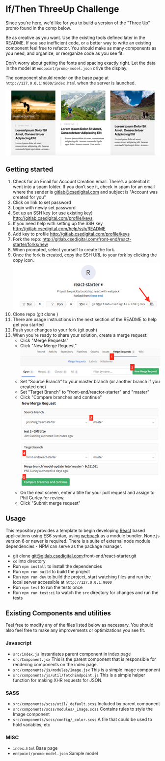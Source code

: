 # If/Then ThreeUp Challenge

Since you're here, we'd like for you to build a version of the "Three Up" promo found in the comp below.

Be as creative as you want. Use the existing tools defined later in the README. If you see inefficient code, or a better way to write an existing component feel free to refactor. You should make as many components as you need, and organize, or reorganize code as you see fit.

Don't worry about getting the fonts and spacing exactly right. Let the data in the model at `endpoint/promo-model.json` drive the display.

The component should render on the base page at `http://127.0.0.1:9000/index.html` when the server is launched.

![ThreeUp Promo](img/threeup.png)

## Getting started

1. Check for an Email for Account Creation email. There’s a potential it went into a spam folder. If you don’t see it, check in spam for an email where the sender is gitlab@csedigital.com and subject is "Account was created for you"
2. Click on link to set password
3. Login with newly set password
4. Set up an SSH key (or use existing key) http://gitlab.csedigital.com/profile/keys
5. If you need help with setting up the SSH key http://gitlab.csedigital.com/help/ssh/README
6. Add key to profile http://gitlab.csedigital.com/profile/keys
7. Fork the repo: http://gitlab.csedigital.com/front-end/react-starter/forks/new
8. When prompted, select yourself to create the fork.
9. Once the fork is created, copy the SSH URL to your fork by clicking the copy icon.
![Copy](img/copy.png)
10. Clone repo (git clone <paste the copied URL>)
11. There are usage instructions in the next section of the README to help get you started
12. Push your changes to your fork (git push)
13. When you're ready to share your solution, create a merge request:
	* Click "Merge Requests"
	* Click "New Merge Request"
![New Merge request](img/mergerequest.png)
	* Set "Source Branch" to your master branch (or another branch if you created one)
	* Set "Target Branch" to "front-end/reactor-starter" and "master"
	* Click "Compare branches and continue"
![New Merge request continued](img/mergerequest2.png)
	* On the next screen, enter a title for your pull request and assign to Phil Gurley for review.
	* Click "Submit merge request"

## Usage

This repository provides a template to begin developing [React](https://facebook.github.io/react/) based applications using ES6 syntax, using [webpack](https://webpack.github.io/) as a module bundler. Node.js version 6 or newer is required. There is a suite of external node module dependencies - NPM can serve as the package manager.

* git clone git@gitlab.csedigital.com:front-end/react-starter.git
* `cd` into directory
* Run `npm install` to install the dependencies
* Run `npm run build` to build the project
* Run `npm run dev` to build the project, start watching files and run the local server accessible at `http://127.0.0.1:9000`
* Run `npm test` to run the tests once
* Run `npm run test:ci` to watch the `src` directory for changes and run the tests

## Existing Components and utilities

Feel free to modify any of the files listed below as necessary. You should also feel free to make any improvements or optimizations you see fit.

### Javascript
* `src/index.js` Instantiates parent component in index page
* `src/Component.jsx` This is the parent component that is responsible for rendering components on the index page.
* `src/components/js/modules/Image.jsx` This is a simple image component
* `src/components/js/util/fetchEndpoint.js` This is a simple helper function for making XHR requests for JSON.

### SASS
* `src/components/scss/util/_default.scss` Included by parent component
* `src/components/scss/modules/_Image.scss` Contains rules to style the Image component
* `src/components/scss/config/_color.scss` A file that could be used to hold variables, etc

### MISC
* `index.html` Base page
* `endpoint/promo-model.json` Sample model



